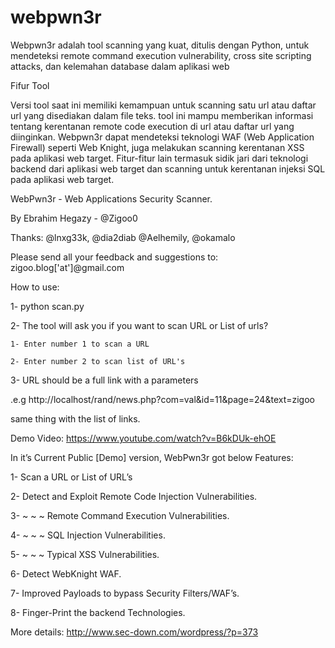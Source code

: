 webpwn3r
========
Webpwn3r adalah tool scanning yang kuat, ditulis dengan Python, untuk mendeteksi remote command execution vulnerability, cross site scripting attacks, dan kelemahan database dalam aplikasi web

Fifur Tool


Versi tool saat ini memiliki kemampuan untuk scanning satu url atau daftar url yang disediakan dalam file teks. tool ini mampu memberikan informasi tentang kerentanan remote code execution di url atau daftar url yang diinginkan. Webpwn3r dapat mendeteksi teknologi WAF (Web Application Firewall) seperti Web Knight, juga melakukan scanning kerentanan XSS pada aplikasi web target. Fitur-fitur lain termasuk sidik jari dari teknologi backend dari aplikasi web target dan scanning untuk kerentanan injeksi SQL pada aplikasi web target. 


WebPwn3r - Web Applications Security Scanner.

By Ebrahim Hegazy - @Zigoo0

Thanks: @lnxg33k, @dia2diab @Aelhemily, @okamalo 

Please send all your feedback and suggestions to: zigoo.blog['at']@gmail.com

How to use:

1- python scan.py

2- The tool will ask you if you want to scan URL or List of urls?

    1- Enter number 1 to scan a URL
    
    2- Enter number 2 to scan list of URL's
    
3- URL should be a full link with a parameters

.e.g http://localhost/rand/news.php?com=val&id=11&page=24&text=zigoo

same thing with the list of links.

Demo Video: https://www.youtube.com/watch?v=B6kDUk-ehOE

In it’s Current Public [Demo] version, WebPwn3r got below Features:

1- Scan a URL or List of URL’s

2- Detect and Exploit Remote Code  Injection Vulnerabilities.

3- ~ ~ ~ Remote Command  Execution Vulnerabilities.

4- ~ ~ ~ SQL Injection Vulnerabilities.

5- ~ ~ ~ Typical XSS Vulnerabilities.

6- Detect WebKnight WAF.

7- Improved Payloads to bypass Security Filters/WAF’s.

8- Finger-Print the backend Technologies.

More details: http://www.sec-down.com/wordpress/?p=373
